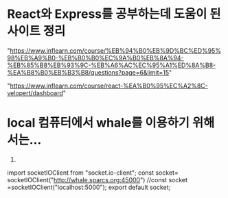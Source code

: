 # React와 Express를 공부하는데 도움이 된 사이트 정리

"https://www.inflearn.com/course/%EB%94%B0%EB%9D%BC%ED%95%98%EB%A9%B0-%EB%B0%B0%EC%9A%B0%EB%8A%94-%EB%85%B8%EB%93%9C-%EB%A6%AC%EC%95%A1%ED%8A%B8-%EA%B8%B0%EB%B3%B8/questions?page=6&limit=15"

"https://www.inflearn.com/course/react-%EA%B0%95%EC%A2%8C-velopert/dashboard"

# local 컴퓨터에서 whale를 이용하기 위해서는...
1. 
import socketIOClient from "socket.io-client";
const socket= socketIOClient("http://whale.sparcs.org:45000")
//const socket =socketIOClient("localhost:5000");
export default socket;